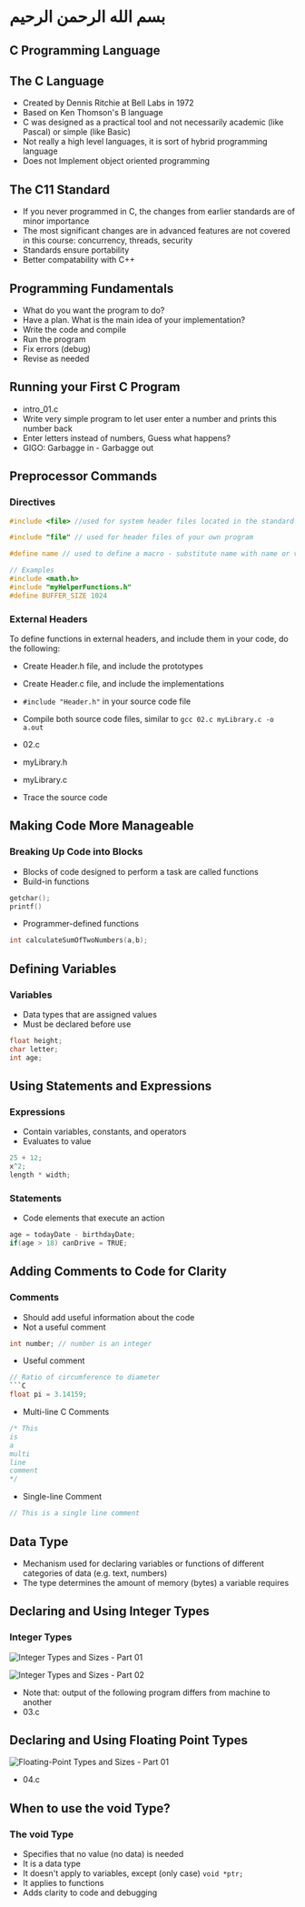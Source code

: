 # بسم الله الرحمن الرحيم

## C Programming Language

## The C Language
- Created by Dennis Ritchie at Bell Labs in 1972
- Based on Ken Thomson's B language
- C was designed as a practical tool and not necessarily academic (like Pascal) or simple (like Basic)
- Not really a high level languages, it is sort of hybrid programming language
- Does not Implement object oriented programming

## The C11 Standard
- If you never programmed in C, the changes from earlier standards are of minor importance
- The most significant changes are in advanced features are not covered in this course: concurrency, threads, security
- Standards ensure portability
- Better compatability with C++

## Programming Fundamentals
- What do you want the program to do?
- Have a plan. What is the main idea of your implementation?
- Write the code and compile
- Run the program
- Fix errors (debug)
- Revise as needed

## Running your First C Program
- intro_01.c
- Write very simple program to let user enter a number and prints this number back
- Enter letters instead of numbers, Guess what happens?
- GIGO: Garbagge in - Garbagge out

## Preprocessor Commands

### Directives
```C
#include <file> //used for system header files located in the standard list of system directories
```

```C
#include "file" // used for header files of your own program
```

```C
#define name // used to define a macro - substitute name with name or value
```

```C
// Examples
#include <math.h>
#include "myHelperFunctions.h"
#define BUFFER_SIZE 1024
```

### External Headers
To define functions in external headers, and include them in your code, do the following:
- Create Header.h file, and include the prototypes
- Create Header.c file, and include the implementations
- ```#include "Header.h"``` in your source code file
- Compile both source code files, similar to ```gcc 02.c myLibrary.c -o a.out```

- 02.c
- myLibrary.h
- myLibrary.c
- Trace the source code

## Making Code More Manageable

### Breaking Up Code into Blocks
- Blocks of code designed to perform a task are called functions
- Build-in functions
```C
getchar();
printf()
```
- Programmer-defined functions
```C
int calculateSumOfTwoNumbers(a,b);
```

## Defining Variables

### Variables
- Data types that are assigned values
- Must be declared before use
```C
float height;
char letter;
int age;
```
## Using Statements and Expressions

### Expressions
- Contain variables, constants, and operators
- Evaluates to value
```C
25 + 12;
x^2;
length * width;
```
### Statements
- Code elements that execute an action
```C
age = todayDate - birthdayDate;
if(age > 18) canDrive = TRUE;
```

## Adding Comments to Code for Clarity

### Comments
- Should add useful information about the code
- Not a useful comment
```C
int number; // number is an integer
```
- Useful comment
```C
// Ratio of circumference to diameter
```C
float pi = 3.14159;
```
- Multi-line C Comments
```C
/* This
is
a
multi
line
comment
*/
```

- Single-line Comment
```C
// This is a single line comment
```

## Data Type
- Mechanism used for declaring variables or functions of different categories of data (e.g. text, numbers)
- The type determines the amount of memory (bytes) a variable requires

## Declaring and Using Integer Types

### Integer Types
![Integer Types and Sizes - Part 01](https://github.com/helghareeb/courses/blob/master/data_structures_and_algorithms/Thebes-1st-2017-2018/Lecture-01/img/IntegerTypes-01.png)

![Integer Types and Sizes - Part 02](https://github.com/helghareeb/courses/blob/master/data_structures_and_algorithms/Thebes-1st-2017-2018/Lecture-01/img/IntegerTypes-02.png)

- Note that: output of the following program differs from machine to another
- 03.c

## Declaring and Using Floating Point Types

![Floating-Point Types and Sizes - Part 01](https://github.com/helghareeb/courses/blob/master/data_structures_and_algorithms/Thebes-1st-2017-2018/Lecture-01/img/FloatingTypes-01.png)

- 04.c

## When to use the void Type?

### The void Type
- Specifies that no value (no data) is needed
- It is a data type
- It doesn't apply to variables, except (only case)
```void *ptr;```
- It applies to functions
- Adds clarity to code and debugging


